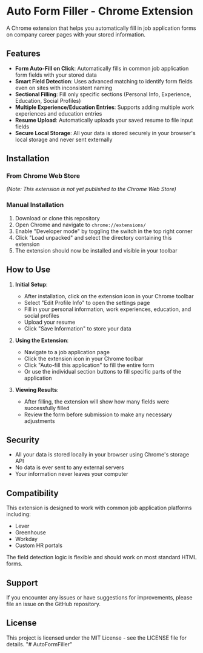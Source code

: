 # Auto Form Filler - Chrome Extension

A Chrome extension that helps you automatically fill in job application forms on company career pages with your stored information.

## Features

- **Form Auto-Fill on Click**: Automatically fills in common job application form fields with your stored data
- **Smart Field Detection**: Uses advanced matching to identify form fields even on sites with inconsistent naming
- **Sectional Filling**: Fill only specific sections (Personal Info, Experience, Education, Social Profiles)
- **Multiple Experience/Education Entries**: Supports adding multiple work experiences and education entries
- **Resume Upload**: Automatically uploads your saved resume to file input fields
- **Secure Local Storage**: All your data is stored securely in your browser's local storage and never sent externally

## Installation

### From Chrome Web Store
*(Note: This extension is not yet published to the Chrome Web Store)*

### Manual Installation
1. Download or clone this repository
2. Open Chrome and navigate to `chrome://extensions/`
3. Enable "Developer mode" by toggling the switch in the top right corner
4. Click "Load unpacked" and select the directory containing this extension
5. The extension should now be installed and visible in your toolbar

## How to Use

1. **Initial Setup**:
   - After installation, click on the extension icon in your Chrome toolbar
   - Select "Edit Profile Info" to open the settings page
   - Fill in your personal information, work experiences, education, and social profiles
   - Upload your resume
   - Click "Save Information" to store your data

2. **Using the Extension**:
   - Navigate to a job application page
   - Click the extension icon in your Chrome toolbar
   - Click "Auto-fill this application" to fill the entire form
   - Or use the individual section buttons to fill specific parts of the application

3. **Viewing Results**:
   - After filling, the extension will show how many fields were successfully filled
   - Review the form before submission to make any necessary adjustments

## Security

- All your data is stored locally in your browser using Chrome's storage API
- No data is ever sent to any external servers
- Your information never leaves your computer

## Compatibility

This extension is designed to work with common job application platforms including:
- Lever
- Greenhouse
- Workday
- Custom HR portals

The field detection logic is flexible and should work on most standard HTML forms.

## Support

If you encounter any issues or have suggestions for improvements, please file an issue on the GitHub repository.

## License

This project is licensed under the MIT License - see the LICENSE file for details. "# AutoFormFiller" 
